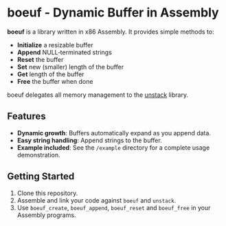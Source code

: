 # boeuf - Dynamic Buffer in Assembly

**boeuf** is a library written in x86 Assembly. It provides simple methods to:

- **Initialize** a resizable buffer  
- **Append** NULL‑terminated strings  
- **Reset** the buffer
- **Set** new (smaller) length of the buffer
- **Get** length of the buffer
- **Free** the buffer when done  

boeuf delegates all memory management to the [unstack](https://github.com/bla-ce/unstack) library.

## Features

- **Dynamic growth**: Buffers automatically expand as you append data.  
- **Easy string handling**: Append strings to the buffer.  
- **Example included**: See the `/example` directory for a complete usage demonstration.

## Getting Started

1. Clone this repository.  
2. Assemble and link your code against `boeuf` and `unstack`.
3. Use `boeuf_create`, `boeuf_append`, `boeuf_reset` and `boeuf_free` in your Assembly programs.

